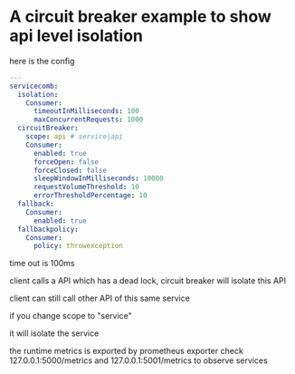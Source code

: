 # A circuit breaker example to show api level isolation
here is the config
```yaml
---
servicecomb:
  isolation:
    Consumer:
      timeoutInMilliseconds: 100
      maxConcurrentRequests: 1000
  circuitBreaker:
    scope: api # service|api
    Consumer:
      enabled: true
      forceOpen: false
      forceClosed: false
      sleepWindowInMilliseconds: 10000
      requestVolumeThreshold: 10
      errorThresholdPercentage: 10
  fallback:
    Consumer:
      enabled: true
  fallbackpolicy:
    Consumer:
      policy: throwexception
```
time out is 100ms

client calls a API which has a dead lock, circuit breaker will isolate this API

client can still call other API of this same service

if you change scope to "service"

it will isolate the service 

the runtime metrics is exported by prometheus exporter
check 127.0.0.1:5000/metrics and 127.0.0.1:5001/metrics to observe services